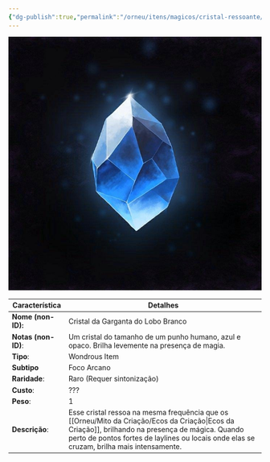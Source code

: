 ```yaml
---
{"dg-publish":true,"permalink":"/orneu/itens/magicos/cristal-ressoante/","tags":["itens_mágicos"]}
---
```



![cef9e890c9acd1de1fd3dbee83d67e24.jpg](/img/user/Orneu/Imagens/cef9e890c9acd1de1fd3dbee83d67e24.jpg)

| **Característica**  | Detalhes                                                                                                                                                                                                |
| ------------------- | ------------------------------------------------------------------------------------------------------------------------------------------------------------------------------------------------------- |
| **Nome (non-ID):**  | Cristal da Garganta do Lobo Branco                                                                                                                                                                      |
| **Notas (non-ID)**: | Um cristal do tamanho de um punho humano, azul e opaco. Brilha levemente na presença de magia.<br>                                                                                                      |
| **Tipo**:           | Wondrous Item                                                                                                                                                                                           |
| **Subtipo**         | Foco Arcano                                                                                                                                                                                             |
| **Raridade**:       | Raro (Requer sintonização)                                                                                                                                                                              |
| **Custo**:          | ???                                                                                                                                                                                                     |
| **Peso**:           | 1                                                                                                                                                                                                       |
| **Descrição**:      | Esse cristal ressoa na mesma frequência que os [[Orneu/Mito da Criação/Ecos da Criação\|Ecos da Criação]], brilhando na presença de mágica. Quando perto de pontos fortes de laylines ou locais onde elas se cruzam, brilha mais intensamente. |
